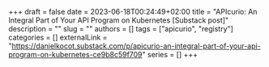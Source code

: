 +++ 
draft = false
date = 2023-06-18T00:24:49+02:00
title = "APIcurio: An Integral Part of Your API Program on Kubernetes [Substack post]"
description = ""
slug = ""
authors = []
tags = ["apicurio", "registry"]
categories = []
externalLink = "https://danielkocot.substack.com/p/apicurio-an-integral-part-of-your-api-program-on-kubernetes-ce9b8c59f709"
series = []
+++
